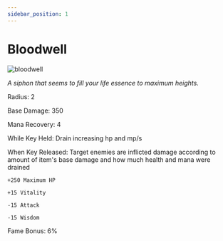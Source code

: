 ```yaml
---
sidebar_position: 1
---
```


# Bloodwell

![bloodwell](https://vwiki.valorserver.com/api/item/picture/bloodwell)

<i>A siphon that seems to fill your life essence to maximum heights.</i>

Radius: 2

Base Damage: 350

Mana Recovery: 4

While Key Held: Drain increasing hp and mp/s

When Key Released: Target enemies are inflicted damage according to amount of item's base damage and how much health and mana were drained

    +250 Maximum HP
    
    +15 Vitality
    
    -15 Attack
    
    -15 Wisdom
 
Fame Bonus: 6%
